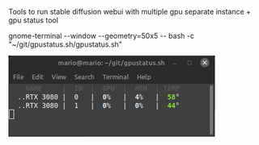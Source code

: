 
Tools to run stable diffusion webui with multiple gpu separate instance + gpu status tool

gnome-terminal --window --geometry=50x5 -- bash -c "~/git/gpustatus.sh/gpustatus.sh"

![screenshot](https://github.com/cacttus/gpustatus.sh/blob/master/image.png?raw=true)
